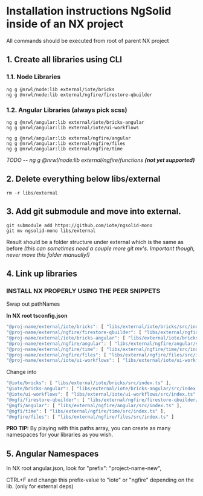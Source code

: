 # Installation instructions NgSolid inside of an NX project

All commands should be executed from root of parent NX project

## 1. Create all libraries using CLI

### 1.1. Node Libraries

```
ng g @nrwl/node:lib external/iote/bricks   
ng g @nrwl/node:lib external/ngfire/firestore-qbuilder   
```

### 1.2. Angular Libraries (always pick scss)

```
ng g @nrwl/angular:lib external/iote/bricks-angular
ng g @nrwl/angular:lib external/iote/ui-workflows

ng g @nrwl/angular:lib external/ngfire/angular
ng g @nrwl/angular:lib external/ngfire/files
ng g @nrwl/angular:lib external/ngfire/time
```

<i>TODO</i>
<i>-- ng g @nrwl/node:lib external/ngfire/functions <b>(not yet supported)</b></i>

## 2. Delete everything below libs/external

````
rm -r libs/external
````

## 3. Add git submodule and move into external.

````
git submodule add https://github.com/iote/ngsolid-mono
git mv ngsolid-mono libs/external
````
Result should be a folder structure under external which is the same as before 
<i>(this can sometimes need a couple more git mv's. Important though, never move this folder manually!)</i>

## 4. Link up libraries
### INSTALL NX PROPERLY USING THE PEER SNIPPETS
Swap out pathNames

<b>In NX root tsconfig.json</b>
````javascript
"@proj-name/external/iote/bricks": [ "libs/external/iote/bricks/src/index.ts" ],
"@proj-name/external/ngfire/firestore-qbuilder": [ "libs/external/ngfire/firestore-qbuilder/src/index.ts" ],
"@proj-name/external/iote/bricks-angular": [ "libs/external/iote/bricks-angular/src/index.ts" ],
"@proj-name/external/ngfire/angular": [ "libs/external/ngfire/angular/src/index.ts" ],
"@proj-name/external/ngfire/time": [ "libs/external/ngfire/time/src/index.ts" ],
"@proj-name/external/ngfire/files": [ "libs/external/ngfire/files/src/index.ts" ],
"@proj-name/external/iote/ui-workflows": [ "libs/external/iote/ui-workflows/src/index.ts" ]
````

Change into
````javascript
"@iote/bricks": [ "libs/external/iote/bricks/src/index.ts" ],
"@iote/bricks-angular": [ "libs/external/iote/bricks-angular/src/index.ts" ],
"@iote/ui-workflows": [ "libs/external/iote/ui-workflows/src/index.ts" ],
"@ngfi/firestore-qbuilder": [ "libs/external/ngfire/firestore-qbuilder/src/index.ts" ],
"@ngfi/angular": [ "libs/external/ngfire/angular/src/index.ts" ],
"@ngfi/time": [ "libs/external/ngfire/time/src/index.ts" ],
"@ngfire/files": [ "libs/external/ngfire/files/src/index.ts" ]
````

<b>PRO TIP:</b> By playing with this paths array, you can create as many namespaces for your libraries as you wish.

## 5. Angular Namespaces

In NX root angular.json, look for "prefix": "project-name-new",

CTRL+F and change this prefix-value to "iote" or "ngfire" depending on the lib. (only for external deps)
